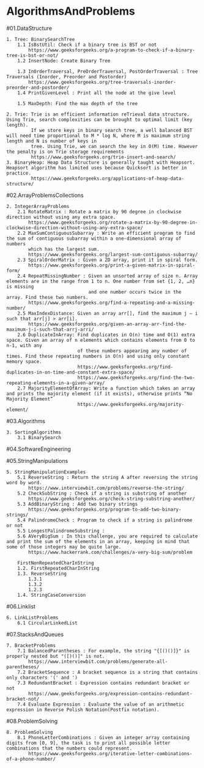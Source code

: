 # AlgorithmsAndProblems

#01.DataStructure

	1. Tree: BinarySearchTree
		1.1 IsBstUtil: Check if a binary tree is BST or not
			https://www.geeksforgeeks.org/a-program-to-check-if-a-binary-tree-is-bst-or-not/
		1.2 InsertNode: Create Binary Tree

		1.3 InOrderTraversal, PreOrderTraversal, PostOrderTraversal : Tree Traversals (Inorder, Preorder and Postorder)
			https://www.geeksforgeeks.org/tree-traversals-inorder-preorder-and-postorder/
		1.4 PrintGivenLevel : Print all the node at the give level

		1.5 MaxDepth: Find the max depth of the tree

	2. Trie: Trie is an efficient information reTrieval data structure. Using Trie, search complexities can be brought to optimal limit (key length). 
			 If we store keys in binary search tree, a well balanced BST will need time proportional to M * log N, where M is maximum string length and N is number of keys in 
			 tree. Using Trie, we can search the key in O(M) time. However the penalty is on Trie storage requirements
			 https://www.geeksforgeeks.org/trie-insert-and-search/
	3. BinaryHeap: Heap Data Structure is generally taught with Heapsort. Heapsort algorithm has limited uses because Quicksort is better in practice.
			 https://www.geeksforgeeks.org/applications-of-heap-data-structure/


#02.ArrayProblemsCollections

	2. IntegerArrayProblems
		2.1 RotateMatrix : Rotate a matrix by 90 degree in clockwise direction without using any extra space. 
			https://www.geeksforgeeks.org/rotate-a-matrix-by-90-degree-in-clockwise-direction-without-using-any-extra-space/
		2.2 MaxSumContiguousSubarray : Write an efficient program to find the sum of contiguous subarray within a one-dimensional array of numbers 
			which has the largest sum.
			https://www.geeksforgeeks.org/largest-sum-contiguous-subarray/
		2.3 SpiralOrderMatrix : Given a 2D array, print it in spiral form. 
			https://www.geeksforgeeks.org/print-a-given-matrix-in-spiral-form/
		2.4 RepeatMissingNumber : Given an unsorted array of size n. Array elements are in the range from 1 to n. One number from set {1, 2, …n} is missing 
								  and one number occurs twice in the array. Find these two numbers.
			https://www.geeksforgeeks.org/find-a-repeating-and-a-missing-number/
		2.5 MaxIndexDistance: Given an array arr[], find the maximum j – i such that arr[j] > arr[i].
			https://www.geeksforgeeks.org/given-an-array-arr-find-the-maximum-j-i-such-that-arrj-arri/
		2.6 DuplicateInArray: Find duplicates in O(n) time and O(1) extra space. Given an array of n elements which contains elements from 0 to n-1, with any 
							  of these numbers appearing any number of times. Find these repeating numbers in O(n) and using only constant memory space.
							  https://www.geeksforgeeks.org/find-duplicates-in-on-time-and-constant-extra-space/
							  https://www.geeksforgeeks.org/find-the-two-repeating-elements-in-a-given-array/
		2.7 MajorityElementOfArray: Write a function which takes an array and prints the majority element (if it exists), otherwise prints “No Majority Element”
							  https://www.geeksforgeeks.org/majority-element/

#03.Algorithms

	3. SortingAlgorithms
		3.1 BinarySearch

#04.SoftwareEngineering

#05.StringManipulations

	5. StringManipulationExamples
		5.1 ReverseString : Return the string A after reversing the string word by word.
			https://www.interviewbit.com/problems/reverse-the-string/
		5.2 CheckSubString : Check if a string is substring of another
			https://www.geeksforgeeks.org/check-string-substring-another/
		5.3 AddBinaryString : Add two binary strings
			https://www.geeksforgeeks.org/program-to-add-two-binary-strings/
		5.4 PalindromeCheck : Program to check if a string is palindrome or not
		5.5 LongestPalindromeSubstring : 
		5.6 AVeryBigSum : In this challenge, you are required to calculate and print the sum of the elements in an array, keeping in mind that some of those integers may be quite large.
			https://www.hackerrank.com/challenges/a-very-big-sum/problem

		FirstNonRepeatedCharInString
		1.2. FirstRepeatedCharInString
		1.3. ReverseString
			1.3.1
			1.3.2
			1.2.3
		1.4. StringCaseConversion

#06.Linklist

	6. LinkListProblems
		6.1 CircularLinkedList

#07.StacksAndQueues

	7. BracketProblems
		7.1 BalancedParantheses : For example, the string "{[()()]}" is properly nested but "([)()]" is not.
			https://www.interviewbit.com/problems/generate-all-parentheses/
		7.2 BracketSequence : A bracket sequence is a string that contains only characters '(' and ')	
		7.3 RedundantBracket : Expression contains redundant bracket or not
			https://www.geeksforgeeks.org/expression-contains-redundant-bracket-not/
		7.4	Evaluate Expression : Evaluate the value of an arithmetic expression in Reverse Polish Notation(Postfix notation).



#08.ProblemSolving

	8. ProblemSolving
		8.1 PhoneLetterCombinations : Given an integer array containing digits from [0, 9], the task is to print all possible letter combinations that the numbers could represent.
			https://www.geeksforgeeks.org/iterative-letter-combinations-of-a-phone-number/
